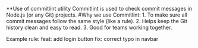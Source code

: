 **Use of commitlint utility
Commitlint is used to check commit messages in Node.js (or any Git) projects.
    #Why we use Commitlint:
        1. To make sure all commit messages follow the same style (like a rule).
        2. Helps keep the Git history clean and easy to read.
        3. Good for teams working together.

Example rule:
        feat: add login button
        fix: correct typo in navbar